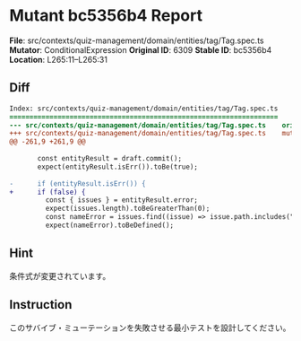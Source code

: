 # Mutant bc5356b4 Report

**File**: src/contexts/quiz-management/domain/entities/tag/Tag.spec.ts
**Mutator**: ConditionalExpression
**Original ID**: 6309
**Stable ID**: bc5356b4
**Location**: L265:11–L265:31

## Diff

```diff
Index: src/contexts/quiz-management/domain/entities/tag/Tag.spec.ts
===================================================================
--- src/contexts/quiz-management/domain/entities/tag/Tag.spec.ts	original
+++ src/contexts/quiz-management/domain/entities/tag/Tag.spec.ts	mutated #6309
@@ -261,9 +261,9 @@
 
       const entityResult = draft.commit();
       expect(entityResult.isErr()).toBe(true);
 
-      if (entityResult.isErr()) {
+      if (false) {
         const { issues } = entityResult.error;
         expect(issues.length).toBeGreaterThan(0);
         const nameError = issues.find((issue) => issue.path.includes("name"));
         expect(nameError).toBeDefined();
```

## Hint

条件式が変更されています。

## Instruction

このサバイブ・ミューテーションを失敗させる最小テストを設計してください。
